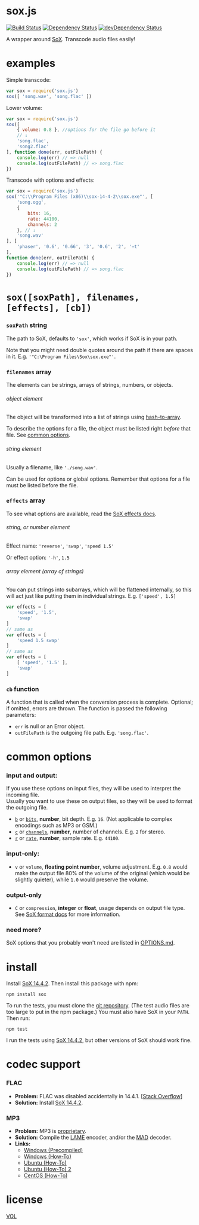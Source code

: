 sox.js
======

[![Build Status](https://travis-ci.org/ArtskydJ/sox.js.svg)](https://travis-ci.org/ArtskydJ/sox.js)
[![Dependency Status](https://david-dm.org/artskydj/sox.js.svg)](https://david-dm.org/artskydj/sox.js)
[![devDependency Status](https://david-dm.org/artskydj/sox.js/dev-status.svg)](https://david-dm.org/artskydj/sox.js#info=devDependencies)

A wrapper around [SoX][sox]. Transcode audio files easily!


# examples

Simple transcode:
```js
var sox = require('sox.js')
sox([ 'song.wav', 'song.flac' ])
```

Lower volume:
```js
var sox = require('sox.js')
sox([
	{ volume: 0.8 }, //options for the file go before it
	// ↓
	'song.flac',
	'song2.flac'
], function done(err, outFilePath) {
	console.log(err) // => null
	console.log(outFilePath) // => song.flac
})
```

Transcode with options and effects:
```js
var sox = require('sox.js')
sox('"C:\\Program Files (x86)\\sox-14-4-2\\sox.exe"', [
	'song.ogg',
	{
		bits: 16,
		rate: 44100,
		channels: 2
	}, // ↓
	'song.wav'
], [
	'phaser', '0.6', '0.66', '3', '0.6', '2', '−t'
],
function done(err, outFilePath) {
	console.log(err) // => null
	console.log(outFilePath) // => song.flac
})
```


# `sox([soxPath], filenames, [effects], [cb])`

### `soxPath` string

The path to SoX, defaults to `'sox'`, which works if SoX is in your path.

Note that you might need double quotes around the path if there are spaces in it. E.g. `'"C:\Program Files\Sox\sox.exe"'`.

### `filenames` array

The elements can be strings, arrays of strings, numbers, or objects.

###### object element

The object will be transformed into a list of strings using [hash-to-array][hta].

To describe the options for a file, the object must be listed right *before* that file. See [common options](#common-options).

###### string element

Usually a filename, like `'./song.wav'`.

Can be used for options or global options. Remember that options for a file must be listed before the file.

### `effects` array

To see what options are available, read the [SoX effects docs][sox-effects].

###### string, or number element

Effect name: `'reverse'`, `'swap'`, `'speed 1.5'`

Or effect option: `'-h'`, `1.5`

###### array element (array of strings)

You can put strings into subarrays, which will be flattened internally, so this will act just like putting them in individual strings. E.g. `['speed', 1.5]`


```js
var effects = [
	'speed', '1.5',
	'swap'
]
// same as
var effects = [
	'speed 1.5 swap'
]
// same as
var effects = [
	[ 'speed', '1.5' ],
	'swap'
]

```

### `cb` function

A function that is called when the conversion process is complete. Optional; if omitted, errors are thrown. The function is passed the following parameters:
- `err` is null or an Error object.
- `outFilePath` is the outgoing file path. E.g. `'song.flac'`.


# common options

### input and output:

If you use these options on input files, they will be used to interpret the incoming file.  
Usually you want to use these on output files, so they will be used to format the outgoing file.

- [`b`][bitdepth-arg] or [`bits`][bitdepth-arg], **number**, bit depth. E.g. `16`. (Not applicable to complex encodings such as MP3 or GSM.)
- [`c`][channel-arg] or [`channels`][channel-arg], **number**, number of channels. E.g. `2` for stereo.
- [`r`][samplerate-arg] or [`rate`][samplerate-arg], **number**, sample rate. E.g. `44100`.

### input-only:

- `v` or `volume`, **floating point number**, volume adjustment. E.g. `0.8` would make the output file 80% of the volume of the original (which would be slightly quieter), while `1.0` would preserve the volume.

### output-only

- `C` or `compression`, **integer** or **float**, usage depends on output file type. See [SoX format docs][sox-format] for more information.

### need more?

SoX options that you probably won't need are listed in [OPTIONS.md][options].


# install

Install [SoX 14.4.2][sox-1442]. Then install this package with npm:

```
npm install sox
```

To run the tests, you must clone the [git repository](https://github.com/ArtskydJ/sox). (The test audio files are too large to put in the npm package.) You must also have SoX in your `PATH`. Then run:

```
npm test
```

I run the tests using [SoX 14.4.2][sox-1442], but other versions of SoX should work fine.


# codec support

### FLAC

- **Problem:** FLAC was disabled accidentally in 14.4.1. [[Stack Overflow][so-flac]]
- **Solution:** Install [SoX 14.4.2][sox-1442].

### MP3

- **Problem:** MP3 is [proprietary](https://en.wikipedia.org/wiki/LAME#Patents_and_legal_issues).
- **Solution:** Compile the [LAME][lame] encoder, and/or the [MAD][mad] decoder.
- **Links:**
	- [Windows (Precompiled)](https://github.com/EaterOfCode/sux/tree/master/win_libs)
	- [Windows (How-To)](http://www.codeproject.com/Articles/33901/Compiling-SOX-with-Lame-and-Libmad-for-Windows)
	- [Ubuntu (How-To)](http://superuser.com/questions/421153/how-to-add-a-mp3-handler-to-sox)
	- [Ubuntu (How-To) 2](http://eggblog.invertedegg.com/?p=19)
	- [CentOS (How-To)](http://techblog.netwater.com/?p=4)


# license

[VOL](http://veryopenlicense.com)



[sox]:         http://sox.sourceforge.net/
[sox-1442]:    http://sourceforge.net/projects/sox/files/sox/14.4.2/
[sox-effects]: http://sox.sourceforge.net/sox.html#EFFECTS
[sox-format]:  http://sox.sourceforge.net/soxformat.html
[bitdepth-arg]:   https://en.wikipedia.org/wiki/Audio_bit_depth
[channel-arg]:    https://en.wikipedia.org/wiki/Audio_channel
[samplerate-arg]: https://en.wikipedia.org/wiki/Sampling_(signal_processing)#Sampling_rate
[options]: https://github.com/ArtskydJ/sox.js/blob/master/OPTIONS.md
[hta]:     https://github.com/ArtskydJ/hash-to-array
[lame]:    http://lame.sourceforge.net/
[mad]:     http://www.underbit.com/products/mad
[so-flac]: http://stackoverflow.com/questions/23382500/how-to-install-flac-support-flac-libraries-to-sox-in-windows/25755799
